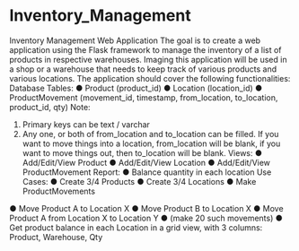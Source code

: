 # Inventory_Management

Inventory Management Web Application
The goal is to create a web application using the Flask framework to manage the
inventory of a list of products in respective warehouses. Imaging this application will be
used in a shop or a warehouse that needs to keep track of various products and various
locations.
The application should cover the following functionalities:
Database Tables:
● Product (product_id)
● Location (location_id)
● ProductMovement (movement_id, timestamp, from_location, to_location, product_id,
qty)
Note:
1. Primary keys can be text / varchar
2. Any one, or both of from_location and to_location can be filled. If you want to move
things into a location, from_location will be blank, if you want to move things out, then
to_location will be blank.
Views:
● Add/Edit/View Product
● Add/Edit/View Location
● Add/Edit/View ProductMovement
Report:
● Balance quantity in each location Use Cases:
● Create 3/4 Products
● Create 3/4 Locations
● Make ProductMovements

● Move Product A to Location X
● Move Product B to Location X
● Move Product A from Location X to Location Y
● (make 20 such movements)
● Get product balance in each Location in a grid view, with 3 columns:
Product, Warehouse, Qty

